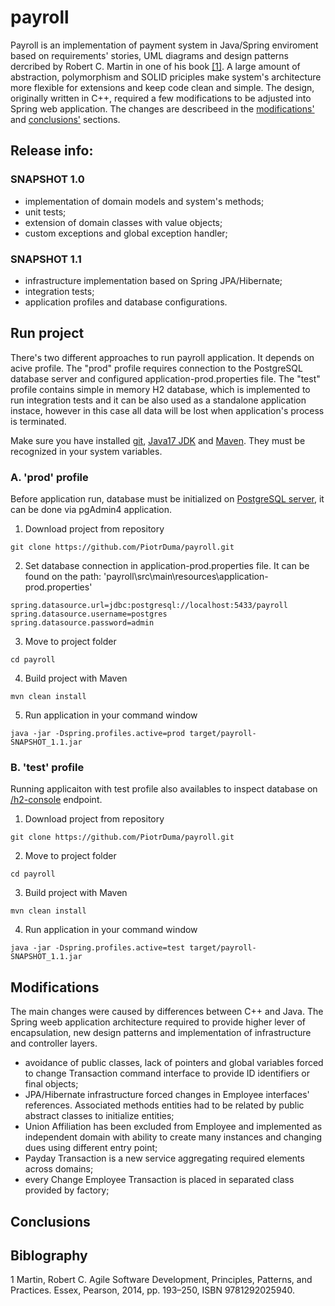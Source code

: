 # payroll
Payroll is an implementation of payment system in Java/Spring enviroment based on requirements' stories, UML diagrams and design patterns dercribed by Robert C. Martin in one of his book [[1]](#book-reference). A large amount of abstraction, polymorphism and SOLID priciples make system's architecture more flexible for extensions and keep code clean and simple. The design, originally written in C++, required a few modifications to be adjusted into Spring web application. The changes are describeed in the [modifications'](#modifications) and [conclusions'](#conclusions) sections.

## Release info:

### SNAPSHOT 1.0

+ implementation of domain models and system's methods;
+ unit tests;
+ extension of domain classes with value objects;
+ custom exceptions and global exception handler;

### SNAPSHOT 1.1

+ infrastructure implementation based on Spring JPA/Hibernate;
+ integration tests;
+ application profiles and database configurations.
  

## Run project

There's two different approaches to run payroll application. It depends on acive profile. The "prod" profile requires connection to the PostgreSQL database server and configured application-prod.properties file. The "test" profile contains simple in memory H2 database, which is implemented to run integration tests and it can be also used as a standalone application instace, however in this case all data will be lost when application's process is terminated.

Make sure you have installed [git](https://git-scm.com/), [Java17 JDK](https://www.oracle.com/java/technologies/javase/jdk17-archive-downloads.html) and [Maven](https://maven.apache.org/download.cgi). They must be recognized in your system variables.

### A. 'prod' profile

Before application run, database must be initialized on [PostgreSQL server](https://www.postgresql.org/), it can be done via pgAdmin4 application.

1. Download project from repository 
```
git clone https://github.com/PiotrDuma/payroll.git
```
2. Set database connection in application-prod.properties file. It can be found on the path: 'payroll\src\main\resources\application-prod.properties'
```
spring.datasource.url=jdbc:postgresql://localhost:5433/payroll
spring.datasource.username=postgres
spring.datasource.password=admin
```
3. Move to project folder
```
cd payroll
```
4. Build project with Maven
```
mvn clean install 
```
5. Run application in your command window
```
java -jar -Dspring.profiles.active=prod target/payroll-SNAPSHOT_1.1.jar
```

### B. 'test' profile

Running applicaiton with test profile also availables to inspect database on [/h2-console](http://localhost:8080/h2-console) endpoint. 

1. Download project from repository 
```
git clone https://github.com/PiotrDuma/payroll.git
```
2. Move to project folder
```
cd payroll
```
3. Build project with Maven
```
mvn clean install 
```
4. Run application in your command window
```
java -jar -Dspring.profiles.active=test target/payroll-SNAPSHOT_1.1.jar
```

## Modifications

The main changes were caused by differences between C++ and Java. The Spring weeb application architecture required to provide higher lever of encapsulation, new design patterns and implementation of infrastructure and controller layers. 

+ avoidance of public classes, lack of pointers and global variables forced to change Transaction command interface to provide ID identifiers or final objects;
+ JPA/Hibernate infrastructure forced changes in Employee interfaces' references. Associated methods entities had to be related by public abstract classes to initialize entities;
+ Union Affiliation has been excluded from Employee and implemented as independent domain with ability to create many instances and changing dues using different entry point;
+ Payday Transaction is a new service aggregating required elements across domains;
+ every Change Employee Transaction is placed in separated class provided by factory; 

## Conclusions

## Biblography
<a name="book-reference">1</a>  Martin, Robert C. Agile Software Development, Principles, Patterns, and Practices. Essex, Pearson, 2014, pp. 193–250, ISBN 9781292025940.

